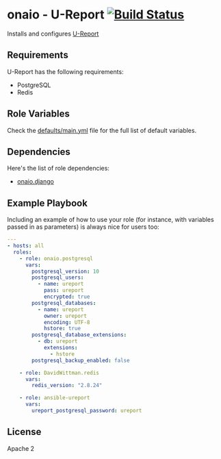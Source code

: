 onaio - U-Report [![Build Status](https://github.com/onaio/ansible-ureport/workflows/CI/badge.svg)](https://github.com/onaio/ansible-ureport/actions?query=workflow%3ACI)
=========

Installs and configures [U-Report](https://github.com/rapidpro/ureport/)

Requirements
------------

U-Report has the following requirements:

- PostgreSQL
- Redis

Role Variables
--------------

Check the [defaults/main.yml](./defaults/main.yml) file for the full list of default variables.

Dependencies
------------

Here's the list of role dependencies:

- [onaio.django](https://github.com/onaio/ansible-django)

Example Playbook
----------------

Including an example of how to use your role (for instance, with variables passed in as parameters) is always nice for users too:

```yml
---
- hosts: all
  roles:
    - role: onaio.postgresql
      vars:
        postgresql_version: 10
        postgresql_users:
          - name: ureport
            pass: ureport
            encrypted: true
        postgresql_databases:
          - name: ureport
            owner: ureport
            encoding: UTF-8
            hstore: true
        postgresql_database_extensions:
          - db: ureport
            extensions:
              - hstore
        postgresql_backup_enabled: false

    - role: DavidWittman.redis
      vars:
        redis_version: "2.8.24"

    - role: ansible-ureport
      vars:
        ureport_postgresql_password: ureport
```

License
-------

Apache 2
